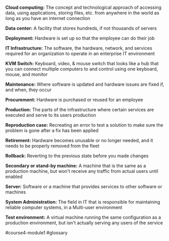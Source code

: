 **Cloud computing:** The concept and technological approach of accessing data, using applications, storing files, etc. from anywhere in the world as long as you have an internet connection

**Data center:** A facility that stores hundreds, if not thousands of servers

**Deployment:** Hardware is set up so that the employee can do their job

**IT Infrastructure:** The software, the hardware, network, and services required for an organization to operate in an enterprise IT environment

**KVM Switch:** Keyboard, video, & mouse switch that looks like a hub that you can connect multiple computers to and control using one keyboard, mouse, and monitor

**Maintenance:** Where software is updated and hardware issues are fixed if, and when, they occur

**Procurement:** Hardware is purchased or reused for an employee

**Production:** The parts of the infrastructure where certain services are executed and serve to its users production

**Reproduction case:** Recreating an error to test a solution to make sure the problem is gone after a fix has been applied

**Retirement:** Hardware becomes unusable or no longer needed, and it needs to be properly removed from the fleet

**Rollback:** Reverting to the previous state before you made changes

**Secondary or stand-by machine:** A machine that is the same as a production machine, but won't receive any traffic from actual users until enabled

**Server:** Software or a machine that provides services to other software or machines

**System Administration:** The field in IT that is responsible for maintaining reliable computer systems, in a Multi-user environment

**Test environment:** A virtual machine running the same configuration as a production environment, but isn't actually serving any users of the service

#course4-module1 #glossary 